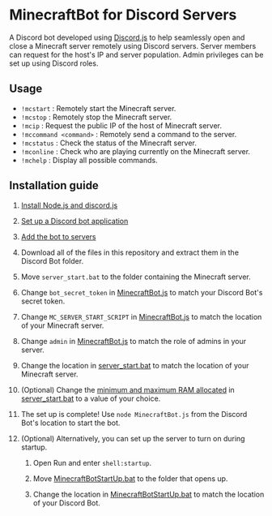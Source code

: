 # MinecraftBot for Discord Servers
A Discord bot developed using [Discord.js](https://discord.js.org/#/) to help seamlessly open and close a Minecraft server remotely using Discord servers. Server members can request for the host's IP and server population. Admin privileges can be set up using Discord roles.

## Usage
* `!mcstart` : Remotely start the Minecraft server.
* `!mcstop` : Remotely stop the Minecraft server.
* `!mcip` : Request the public IP of the host of Minecraft server.
* `!mccommand <command>` : Remotely send a command to the server.
* `!mcstatus` : Check the status of the Minecraft server.
* `!mconline` : Check who are playing currently on the Minecraft server.
* `!mchelp` : Display all possible commands.

## Installation guide
1. [Install Node.js and discord.js](https://discordjs.guide/preparations/)

1. [Set up a Discord bot application](https://discordjs.guide/preparations/setting-up-a-bot-application.html#creating-your-bot)

1. [Add the bot to servers](https://discordjs.guide/preparations/adding-your-bot-to-servers.html#bot-invite-links)

1. Download all of the files in this repository and extract them in the Discord Bot folder.

1. Move `server_start.bat` to the folder containing the Minecraft server.

1. Change `bot_secret_token` in [MinecraftBot.js](https://github.com/PSYmoom/MinecraftBot/blob/master/MinecraftBot.js#L7) to match your Discord Bot's secret token.

1. Change `MC_SERVER_START_SCRIPT` in [MinecraftBot.js](https://github.com/PSYmoom/MinecraftBot/blob/master/MinecraftBot.js#L8) to match the location of your Minecraft server.

1. Change `admin` in [MinecraftBot.js](https://github.com/PSYmoom/MinecraftBot/blob/master/MinecraftBot.js#L8) to match the role of admins in your server.

1. Change the location in [server_start.bat](https://github.com/PSYmoom/MinecraftBot/blob/master/server_start.bat#L2) to match the location of your Minecraft server.

1. (Optional) Change the [minimum and maximum RAM allocated](https://minecraft.gamepedia.com/Tutorials/Setting_up_a_server#Java_options) in [server_start.bat](https://github.com/PSYmoom/MinecraftBot/blob/master/server_start.bat#L3) to a value of your choice.

1. The set up is complete! Use `node MinecraftBot.js` from the Discord Bot's location to start the bot.

1. (Optional) Alternatively, you can set up the server to turn on during startup.
    1. Open Run and enter `shell:startup`.
  
    1. Move [MinecraftBotStartUp.bat]() to the folder that opens up.
  
    1. Change the location in [MinecraftBotStartUp.bat]() to match the location of your Discord Bot. 
